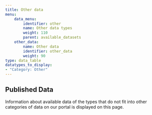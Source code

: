 ```yaml
---
title: Other data
menu:
    data_menu:
        identifier: other
        name: Other data types
        weight: 110
        parent: available_datasets
    other_data:
        name: Other data
        identifier: other_data
        weight: 90
type: data_table
datatypes_to_display:
- "Category: Other"
---
```


## Published Data

Information about available data of the types that do not fit into other categories of data on our portal is displayed on this page.
